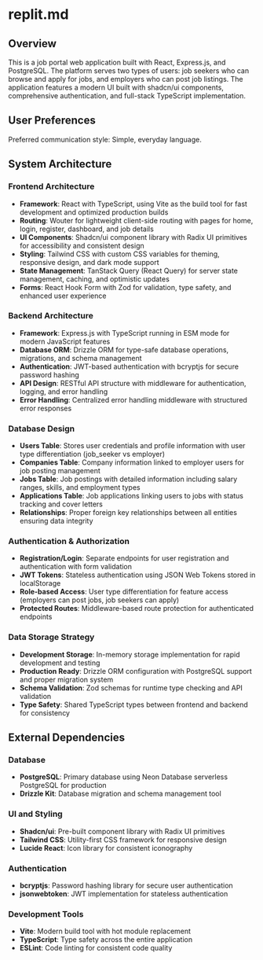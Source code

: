 # replit.md

## Overview

This is a job portal web application built with React, Express.js, and PostgreSQL. The platform serves two types of users: job seekers who can browse and apply for jobs, and employers who can post job listings. The application features a modern UI built with shadcn/ui components, comprehensive authentication, and full-stack TypeScript implementation.

## User Preferences

Preferred communication style: Simple, everyday language.

## System Architecture

### Frontend Architecture
- **Framework**: React with TypeScript, using Vite as the build tool for fast development and optimized production builds
- **Routing**: Wouter for lightweight client-side routing with pages for home, login, register, dashboard, and job details
- **UI Components**: Shadcn/ui component library with Radix UI primitives for accessibility and consistent design
- **Styling**: Tailwind CSS with custom CSS variables for theming, responsive design, and dark mode support
- **State Management**: TanStack Query (React Query) for server state management, caching, and optimistic updates
- **Forms**: React Hook Form with Zod for validation, type safety, and enhanced user experience

### Backend Architecture
- **Framework**: Express.js with TypeScript running in ESM mode for modern JavaScript features
- **Database ORM**: Drizzle ORM for type-safe database operations, migrations, and schema management
- **Authentication**: JWT-based authentication with bcryptjs for secure password hashing
- **API Design**: RESTful API structure with middleware for authentication, logging, and error handling
- **Error Handling**: Centralized error handling middleware with structured error responses

### Database Design
- **Users Table**: Stores user credentials and profile information with user type differentiation (job_seeker vs employer)
- **Companies Table**: Company information linked to employer users for job posting management
- **Jobs Table**: Job postings with detailed information including salary ranges, skills, and employment types
- **Applications Table**: Job applications linking users to jobs with status tracking and cover letters
- **Relationships**: Proper foreign key relationships between all entities ensuring data integrity

### Authentication & Authorization
- **Registration/Login**: Separate endpoints for user registration and authentication with form validation
- **JWT Tokens**: Stateless authentication using JSON Web Tokens stored in localStorage
- **Role-based Access**: User type differentiation for feature access (employers can post jobs, job seekers can apply)
- **Protected Routes**: Middleware-based route protection for authenticated endpoints

### Data Storage Strategy
- **Development Storage**: In-memory storage implementation for rapid development and testing
- **Production Ready**: Drizzle ORM configuration with PostgreSQL support and proper migration system
- **Schema Validation**: Zod schemas for runtime type checking and API validation
- **Type Safety**: Shared TypeScript types between frontend and backend for consistency

## External Dependencies

### Database
- **PostgreSQL**: Primary database using Neon Database serverless PostgreSQL for production
- **Drizzle Kit**: Database migration and schema management tool

### UI and Styling
- **Shadcn/ui**: Pre-built component library with Radix UI primitives
- **Tailwind CSS**: Utility-first CSS framework for responsive design
- **Lucide React**: Icon library for consistent iconography

### Authentication
- **bcryptjs**: Password hashing library for secure user authentication
- **jsonwebtoken**: JWT implementation for stateless authentication

### Development Tools
- **Vite**: Modern build tool with hot module replacement
- **TypeScript**: Type safety across the entire application
- **ESLint**: Code linting for consistent code quality